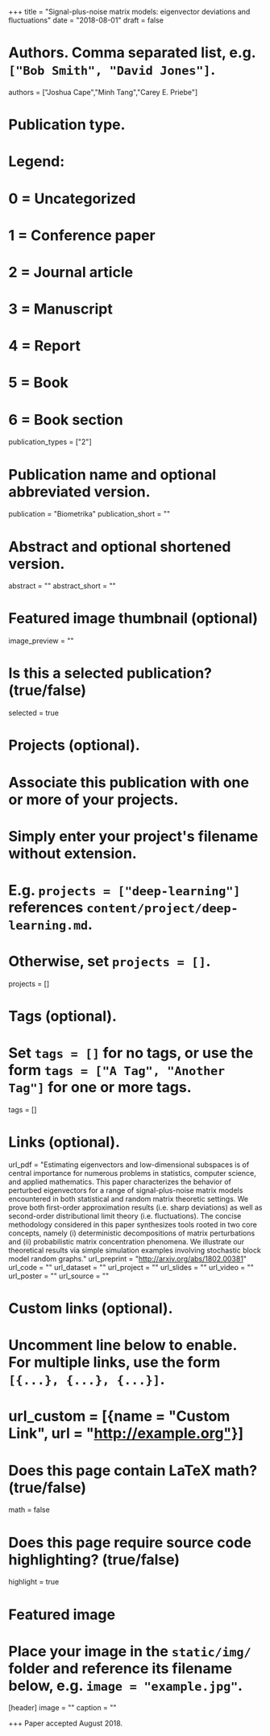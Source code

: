 +++
title = "Signal-plus-noise matrix models: eigenvector deviations and fluctuations"
date = "2018-08-01" 
draft = false

# Authors. Comma separated list, e.g. `["Bob Smith", "David Jones"]`.
authors = ["Joshua Cape","Minh Tang","Carey E. Priebe"]

# Publication type.
# Legend:
# 0 = Uncategorized
# 1 = Conference paper
# 2 = Journal article
# 3 = Manuscript
# 4 = Report
# 5 = Book
# 6 = Book section
publication_types = ["2"]

# Publication name and optional abbreviated version.
publication = "Biometrika"
publication_short = ""

# Abstract and optional shortened version.
abstract = ""
abstract_short = ""

# Featured image thumbnail (optional)
image_preview = ""

# Is this a selected publication? (true/false)
selected = true

# Projects (optional).
#   Associate this publication with one or more of your projects.
#   Simply enter your project's filename without extension.
#   E.g. `projects = ["deep-learning"]` references `content/project/deep-learning.md`.
#   Otherwise, set `projects = []`.
projects = []

# Tags (optional).
#   Set `tags = []` for no tags, or use the form `tags = ["A Tag", "Another Tag"]` for one or more tags.
tags = []

# Links (optional).
url_pdf = "Estimating eigenvectors and low-dimensional subspaces is of central importance for numerous problems in statistics, computer science, and applied mathematics. This paper characterizes the behavior of perturbed eigenvectors for a range of signal-plus-noise matrix models encountered in both statistical and random matrix theoretic settings. We prove both first-order approximation results (i.e. sharp deviations) as well as second-order distributional limit theory (i.e. fluctuations). The concise methodology considered in this paper synthesizes tools rooted in two core concepts, namely (i) deterministic decompositions of matrix perturbations and (ii) probabilistic matrix concentration phenomena. We illustrate our theoretical results via simple simulation examples involving stochastic block model random graphs."
url_preprint = "http://arxiv.org/abs/1802.00381"
url_code = ""
url_dataset = ""
url_project = ""
url_slides = ""
url_video = ""
url_poster = ""
url_source = ""

# Custom links (optional).
#   Uncomment line below to enable. For multiple links, use the form `[{...}, {...}, {...}]`.
# url_custom = [{name = "Custom Link", url = "http://example.org"}]

# Does this page contain LaTeX math? (true/false)
math = false

# Does this page require source code highlighting? (true/false)
highlight = true

# Featured image
# Place your image in the `static/img/` folder and reference its filename below, e.g. `image = "example.jpg"`.
[header]
image = ""
caption = ""

+++
Paper accepted August 2018.
